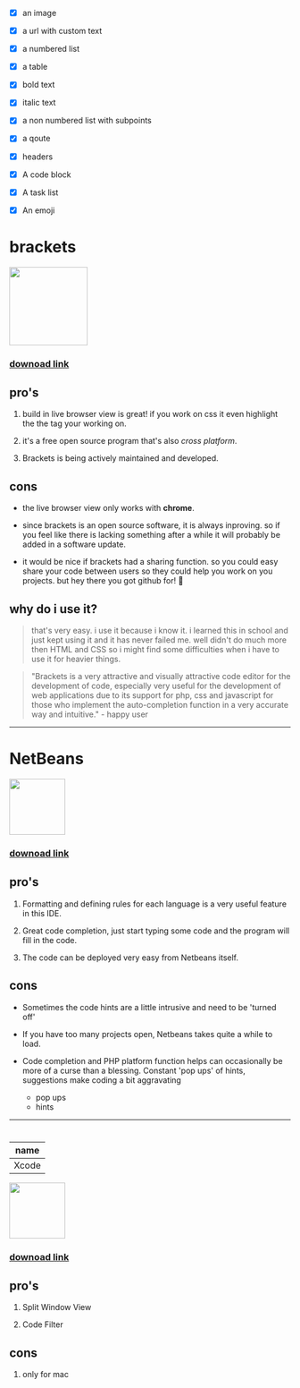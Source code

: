 - [x] an image
- [x] a url with custom text
- [x] a numbered list
- [x] a table
- [x] bold text
- [x] italic text
- [x] a non numbered list with subpoints
- [x] a qoute
- [x] headers
- [x] A code block
- [x] A task list
- [x] An emoji


# brackets

<img src="https://upload.wikimedia.org/wikipedia/commons/thumb/4/4c/Brackets_Icon.svg/1200px-Brackets_Icon.svg.png" height="140"> 

### [downoad link](http://brackets.io/)



## pro's

1. build in live browser view is great! if you work on css it even highlight the the tag your working on. 

2. it's a free open source program that's also *cross platform*.

3. Brackets is being actively maintained and developed.


## cons

+ the live browser view only works with **chrome**.

+ since brackets is an open source software, it is always inproving. so if you feel like there is lacking something after a while it will probably be added in a software update.

+ it would be nice if brackets had a sharing function. so you could easy share your code between users so they could help you work on you projects. but hey there you got github for! :grimacing:

## why do i use it? 

> that's very easy. i use it because i know it. i learned this in school and just kept using it  and it has never failed me. well didn't do much more then HTML and CSS so i might find some difficulties when i have to use it for heavier things. 


> "Brackets is a very attractive and visually attractive code editor for the development of code, especially very useful for the development of web applications due to its support for php, css and javascript for those who implement the auto-completion function in a very accurate way and intuitive." - happy user 
*****

# NetBeans

<img src="https://logonoid.com/images/netbeans-logo.png" height="100">

### [downoad link](https://netbeans.org/downloads/8.2/)

## pro's

1. Formatting and defining rules for each language is a very useful feature in this IDE.

2. Great code completion, just start typing some code and the program will fill in the code.

3. The code can be deployed very easy from Netbeans itself.

## cons

+ Sometimes the code hints are a little intrusive and need to be 'turned off'

+ If you have too many projects open, Netbeans takes quite a while to load. 

+ Code completion and PHP platform function helps can occasionally be more of a curse than a blessing. Constant 'pop ups' of hints, suggestions make coding a bit aggravating
    + pop ups
    + hints

*****

# 

|  name  |
|--------|
|  Xcode |

<img src="https://developer.apple.com/assets/elements/icons/xcode6/Xcode6-128x128_2x.png" height="100">

### [downoad link](https://developer.apple.com/xcode/)


## pro's 

1. Split Window View

2. Code Filter


## cons

1. only for mac




